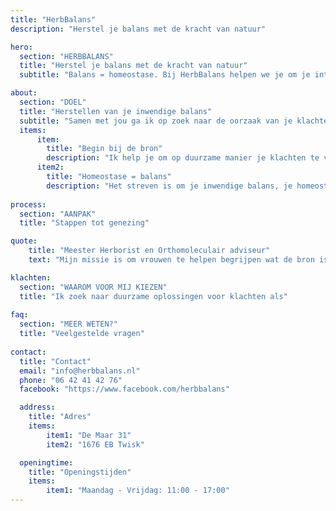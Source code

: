 ```yaml
---
title: "HerbBalans"
description: "Herstel je balans met de kracht van natuur"

hero:
  section: "HERBBALANS"
  title: "Herstel je balans met de kracht van natuur"
  subtitle: "Balans = homeostase. Bij HerbBalans helpen we je om je interne balans, je homeostase te herstellen. Het belangrijkste hierbij is terug naar de basis, terug naar de natuur, terug naar jezelf. Je eigen balans."

about:
  section: "DOEL"
  title: "Herstellen van je inwendige balans"
  subtitle: "Samen met jou ga ik op zoek naar de oorzaak van je klachten, zonder meteen iets voor te schrijven."
  items:
      item:
        title: "Begin bij de bron"
        description: "Ik help je om op duurzame manier je klachten te verminderen, doordat we deze aanpakken bij de bron, in plaats van door symptomen te onderdrukken."
      item2:
        title: "Homeostase = balans"
        description: "Het streven is om je inwendige balans, je homeostase te herstellen."
    
process:
  section: "AANPAK"
  title: "Stappen tot genezing"

quote:
    title: "Meester Herborist en Orthomoleculair adviseur"
    text: "Mijn missie is om vrouwen te helpen begrijpen wat de bron is van vrouwenklachten, en deze klachten op natuurlijke wijze, door leefstijl of kruiden, te behandelen." 

klachten:
  section: "WAAROM VOOR MIJ KIEZEN"
  title: "Ik zoek naar duurzame oplossingen voor klachten als"
  
faq:
  section: "MEER WETEN?"
  title: "Veelgestelde vragen"
  
contact:
  title: "Contact"
  email: "info@herbbalans.nl"
  phone: "06 42 41 42 76"
  facebook: "https://www.facebook.com/herbbalans"

  address:
    title: "Adres"
    items:
        item1: "De Maar 31"
        item2: "1676 EB Twisk"

  openingtime:
    title: "Openingstijden"
    items:
        item1: "Maandag - Vrijdag: 11:00 - 17:00"
---
```


